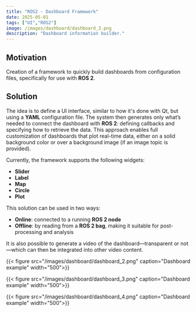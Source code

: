 ```yaml
---
title: "ROS2 - Dashboard Framework"
date: 2025-05-01
tags: ["UI","ROS2"]
image: /images/dashboard/dashboard_3.png
description: "Dashboard information builder."
---
```


## Motivation

Creation of a framework to quickly build dashboards from configuration files, specifically for use with **ROS 2**.

## Solution

The idea is to define a UI interface, similar to how it's done with Qt, but using a **YAML** configuration file. The system then generates only what’s needed to connect the dashboard with **ROS 2**: defining callbacks and specifying how to retrieve the data. This approach enables full customization of dashboards that plot real-time data, either on a solid background color or over a background image (if an image topic is provided).

Currently, the framework supports the following widgets:

- **Slider**
- **Label**
- **Map**
- **Circle**
- **Plot**

This solution can be used in two ways:

- **Online**: connected to a running **ROS 2 node**
- **Offline**: by reading from a **ROS 2 bag**, making it suitable for post-processing and analysis

It is also possible to generate a video of the dashboard—transparent or not—which can then be integrated into other video content.


{{< figure src="/images/dashboard/dashboard_2.png" caption="Dashboard example" width="500">}}

{{< figure src="/images/dashboard/dashboard_3.png" caption="Dashboard example" width="500">}}

{{< figure src="/images/dashboard/dashboard_4.png" caption="Dashboard example" width="500">}}


